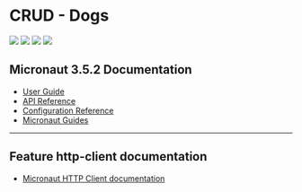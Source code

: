 # CRUD - Dogs

![](https://img.shields.io/badge/Autor-Daniel%20Wisky-brightgreen)
![](https://img.shields.io/badge/Language-Java-brightgreen)
![](https://img.shields.io/badge/Framework-Micronaut-brightgreen)
![](https://img.shields.io/badge/Arquitetura-Clean%20Arch-brightgreen)

## Micronaut 3.5.2 Documentation

- [User Guide](https://docs.micronaut.io/3.5.2/guide/index.html)
- [API Reference](https://docs.micronaut.io/3.5.2/api/index.html)
- [Configuration Reference](https://docs.micronaut.io/3.5.2/guide/configurationreference.html)
- [Micronaut Guides](https://guides.micronaut.io/index.html)

---

## Feature http-client documentation

- [Micronaut HTTP Client documentation](https://docs.micronaut.io/latest/guide/index.html#httpClient)


